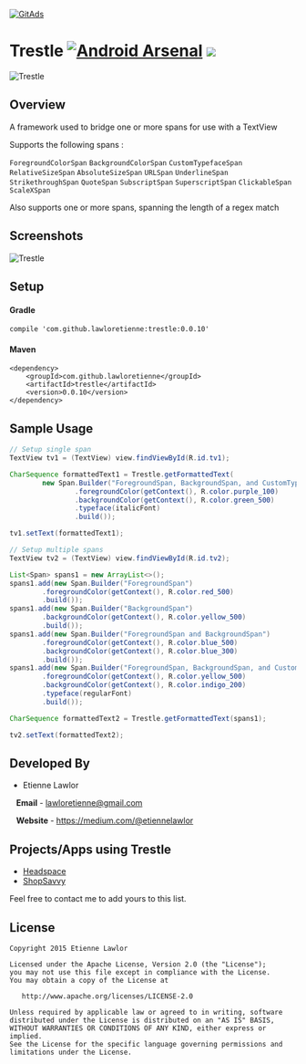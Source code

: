 <a href="https://tracking.gitads.io/?repo=Trestle"><img src="https://images.gitads.io/Trestle" alt="GitAds"/></a>

# Trestle [![Android Arsenal](https://img.shields.io/badge/Android%20Arsenal-Trestle-green.svg?style=flat)](https://android-arsenal.com/details/1/1916) <a href="http://www.methodscount.com/?lib=com.github.lawloretienne%3Atrestle%3A0.0.7"><img src="https://img.shields.io/badge/Methods and size-112 | 10 KB-e91e63.svg"></img></a>

![Trestle](https://raw.githubusercontent.com/lawloretienne/Trestle/master/images/ic_launcher.png)

## Overview

A framework used to bridge one or more spans for use with a TextView

Supports the following spans :

`ForegroundColorSpan`
`BackgroundColorSpan`
`CustomTypefaceSpan`
`RelativeSizeSpan`
`AbsoluteSizeSpan`
`URLSpan`
`UnderlineSpan`
`StrikethroughSpan`
`QuoteSpan`
`SubscriptSpan`
`SuperscriptSpan`
`ClickableSpan`
`ScaleXSpan`

Also supports one or more spans, spanning the length of a regex match

## Screenshots

![Trestle](https://raw.githubusercontent.com/lawloretienne/Trestle/master/images/Trestle_Screenshot_3.png)

## Setup

#### Gradle

`compile 'com.github.lawloretienne:trestle:0.0.10'`

#### Maven
```
<dependency>
    <groupId>com.github.lawloretienne</groupId>
    <artifactId>trestle</artifactId>
    <version>0.0.10</version>
</dependency>
```

## Sample Usage

```java
// Setup single span
TextView tv1 = (TextView) view.findViewById(R.id.tv1);

CharSequence formattedText1 = Trestle.getFormattedText(
        new Span.Builder("ForegroundSpan, BackgroundSpan, and CustomTypefaceSpan")
                .foregroundColor(getContext(), R.color.purple_100)
                .backgroundColor(getContext(), R.color.green_500)
                .typeface(italicFont)
                .build());

tv1.setText(formattedText1);

// Setup multiple spans
TextView tv2 = (TextView) view.findViewById(R.id.tv2);

List<Span> spans1 = new ArrayList<>();
spans1.add(new Span.Builder("ForegroundSpan")
        .foregroundColor(getContext(), R.color.red_500)
        .build());
spans1.add(new Span.Builder("BackgroundSpan")
        .backgroundColor(getContext(), R.color.yellow_500) 
        .build());
spans1.add(new Span.Builder("ForegroundSpan and BackgroundSpan")
        .foregroundColor(getContext(), R.color.blue_500)
        .backgroundColor(getContext(), R.color.blue_300)
        .build());
spans1.add(new Span.Builder("ForegroundSpan, BackgroundSpan, and CustomTypefaceSpan")
        .foregroundColor(getContext(), R.color.yellow_500)
        .backgroundColor(getContext(), R.color.indigo_200) 
        .typeface(regularFont)
        .build());

CharSequence formattedText2 = Trestle.getFormattedText(spans1);

tv2.setText(formattedText2);
```

## Developed By

* Etienne Lawlor 
 
&nbsp;&nbsp;&nbsp;**Email** - lawloretienne@gmail.com

&nbsp;&nbsp;&nbsp;**Website** - https://medium.com/@etiennelawlor

## Projects/Apps using Trestle

- <a href="https://play.google.com/store/apps/details?id=com.getsomeheadspace.android">Headspace</a>
- <a href="https://play.google.com/store/apps/details?id=com.biggu.shopsavvy&hl=en">ShopSavvy</a>

Feel free to contact me to add yours to this list.

## License

```
Copyright 2015 Etienne Lawlor

Licensed under the Apache License, Version 2.0 (the "License");
you may not use this file except in compliance with the License.
You may obtain a copy of the License at

   http://www.apache.org/licenses/LICENSE-2.0

Unless required by applicable law or agreed to in writing, software
distributed under the License is distributed on an "AS IS" BASIS,
WITHOUT WARRANTIES OR CONDITIONS OF ANY KIND, either express or implied.
See the License for the specific language governing permissions and
limitations under the License.
```
